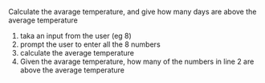  Calculate the avarage temperature, and give how many days are above the average temperature

 1. taka an input from the user (eg 8)
 2. prompt the user to enter all the 8 numbers
 3. calculate the average temperature
 4. Given the avarage temperature, how many of the numbers in line 2 are above the average temperature
